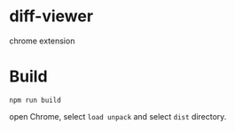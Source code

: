 # diff-viewer

chrome extension

# Build

```
npm run build
```

open Chrome, select `load unpack` and select `dist` directory.
